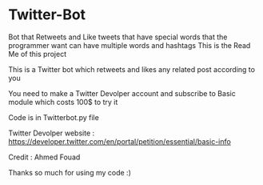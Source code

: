 # Twitter-Bot
Bot that Retweets and Like tweets that have special words that the programmer want can have multiple words and hashtags
This is the Read Me of this project

This is a Twitter bot which retweets and likes any related post according to you

You need to make a Twitter Devolper account and subscribe to Basic module which costs 100$ to try it 

Code is in Twitterbot.py file 

Twitter Devolper website : https://developer.twitter.com/en/portal/petition/essential/basic-info

Credit : Ahmed Fouad

Thanks so much for using my code :)
